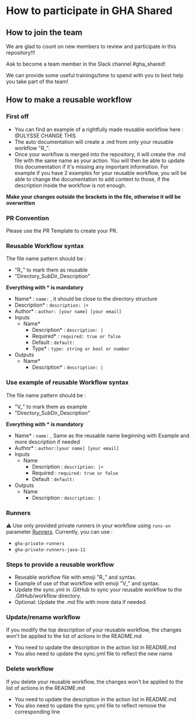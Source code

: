 # How to participate in GHA Shared
## How to join the team

We are glad to count on new members to review and participate in this repository!!!

Ask to become a team member in the Slack channel #gha_shared!

We can provide some useful trainings/time to spend with you to best help you take part of the team!
## How to make a reusable workflow
### First off
- You can find an example of a rightfully made reusable workflow here : @ULYSSE CHANGE THIS
- The auto documentation will create a .md from only your reusable workflow "R_".
- Once your workflow is merged into the repository, it will create the .md file with the same name as your action.
  You will then be able to update this documentation if it's missing any important information.
  For example if you have 2 examples for your reusable workflow, you will be able to change the documentation to add context to those, if the description inside the workflow is not enough.

**Make your changes outside the brackets in the file, otherwise it will be overwritten**


### PR Convention

Please use the PR Template to create your PR.


### Reusable Workflow syntax

The file name pattern should be :
- "R_" to mark them as reusable
- "Directory_SubDir_Description"

**Everything with * is mandatory**
- Name* : `name:` , it should be close to the directory structure
- Description* : `description: |+`
- Author* : `author: [your name] [your email]`
- Inputs
  - Name*
    - Description* : `description: |`
    - Required* : `required: true or false`
    - Default : `default:`
    - Type* : `type: string or bool or number`
- Outputs
  - Name*
    - Description* : `description: |`

### Use example of reusable Workflow syntax

The file name pattern should be :
- "V_" to mark them as example
- "Directory_SubDir_Description"

**Everything with  * is mandatory**
- Name* : `name:` , Same as the reusable name beginning with Example and more description if needed
- Author* : `author:[your name] [your email]`
- Inputs
  - Name
    - Description : `description: |+`
    - Required : `required: true or false`
    - Default : `default:`
- Outputs
  - Name
    - Description : `description: |`

### Runners

⚠️ Use only provided private runners in your workflow using `runs-on` parameter [Runners](https://docs.github.com/en/actions/using-workflows/workflow-syntax-for-github-actions#jobsjob_idruns-on). Currently, you can use :



- `gha-private-runners`
- `gha-private-runners-java-11`

### Steps to provide a reusable workflow
- Reusable workflow file with emoji "R_" and syntax.
- Example of use of that workflow with emoji "V_" and syntax.
- Update the sync.yml in .GitHub to sync your reusable workflow to the .GitHub/workflow directory.
- Optional: Update the .md file with more data if needed.


### Update/rename workflow
If you modify the top description of your reusable workflow, the changes won't be applied to the list of actions in the README.md
- You need to update the description in the action list in README.md
- You also need to update the sync.yml file to reflect the new name

### Delete workflow
If you delete your reusable workflow, the changes won't be applied to the list of actions in the README.md
- You need to update the description in the action list in README.md
- You also need to update the sync.yml file to reflect remove the corresponding line
